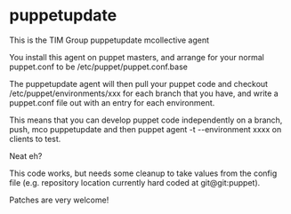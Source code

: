 # puppetupdate

This is the TIM Group puppetupdate mcollective agent

You install this agent on puppet masters, and arrange for your
normal puppet.conf to be /etc/puppet/puppet.conf.base

The puppetupdate agent will then pull your puppet code and
checkout /etc/puppet/environments/xxx for each branch that you have,
and write a puppet.conf file out with an entry for each environment.

This means that you can develop puppet code independently on a branch,
push, mco puppetupdate and then puppet agent -t --environment xxxx on
clients to test.

Neat eh?

This code works, but needs some cleanup to take values from the config
file (e.g. repository location currently hard coded at git@git:puppet).

Patches are very welcome!

